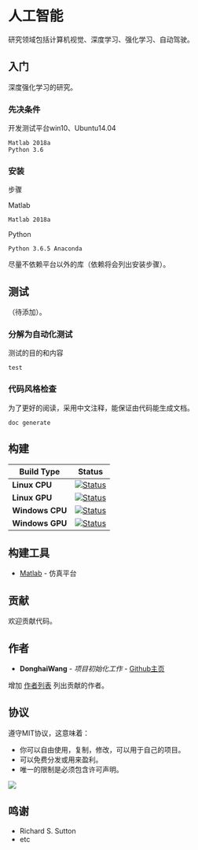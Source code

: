 # 人工智能

研究领域包括计算机视觉、深度学习、强化学习、自动驾驶。

## 入门

深度强化学习的研究。

### 先决条件

开发测试平台win10、Ubuntu14.04

```
Matlab 2018a
Python 3.6
```

### 安装

步骤

Matlab

```
Matlab 2018a
```

Python

```
Python 3.6.5 Anaconda
```

尽量不依赖平台以外的库（依赖将会列出安装步骤）。

## 测试

（待添加）。

### 分解为自动化测试

测试的目的和内容

```
test
```

### 代码风格检查

为了更好的阅读，采用中文注释，能保证由代码能生成文档。

```
doc generate
```

## 构建

| Build Type      | Status |
| ---             | ---    |
| **Linux CPU**   | [![Status](https://storage.googleapis.com/tensorflow-kokoro-build-badges/ubuntu-cc.svg)](https://storage.googleapis.com/tensorflow-kokoro-build-badges/ubuntu-cc.html) |
| **Linux GPU**   | [![Status](https://storage.googleapis.com/tensorflow-kokoro-build-badges/ubuntu-gpu-py3.svg)](https://storage.googleapis.com/tensorflow-kokoro-build-badges/ubuntu-gpu-py3.html) |
| **Windows CPU** | [![Status](https://storage.googleapis.com/tensorflow-kokoro-build-badges/windows-cpu.svg)](https://storage.googleapis.com/tensorflow-kokoro-build-badges/windows-cpu.html) |
| **Windows GPU** | [![Status](https://storage.googleapis.com/tensorflow-kokoro-build-badges/windows-gpu.svg)](https://storage.googleapis.com/tensorflow-kokoro-build-badges/windows-gpu.html) |

## 构建工具

* [Matlab](https://ww2.mathworks.cn/) - 仿真平台

## 贡献

欢迎贡献代码。

## 作者

* **DonghaiWang** - *项目初始化工作* - [Github主页](https://github.com/donghaiwang)

增加 [作者列表](https://github.com/donghaiwang) 列出贡献的作者。

## 协议
遵守MIT协议，这意味着：
* 你可以自由使用，复制，修改，可以用于自己的项目。
* 可以免费分发或用来盈利。
* 唯一的限制是必须包含许可声明。

![](https://img.shields.io/cocoapods/l/AFNetworking.svg)

## 鸣谢

* Richard S. Sutton
* etc

